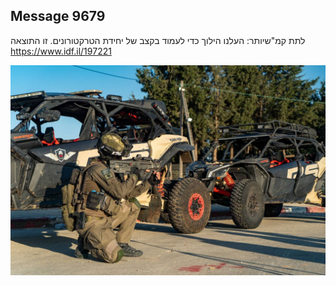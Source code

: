 ## Message 9679

לתת קמ"שיותר:
העלנו הילוך כדי לעמוד בקצב של יחידת הטרקטורונים. זו התוצאה
https://www.idf.il/197221
⁩

![Photo](9679/9679_photo.jpg)
